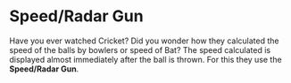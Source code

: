 # Speed/Radar Gun

Have you ever watched Cricket? Did you wonder how they calculated the speed of the balls by bowlers or speed of Bat? The speed calculated is displayed almost immediately after the ball is thrown. For this they use the **Speed/Radar Gun**.
